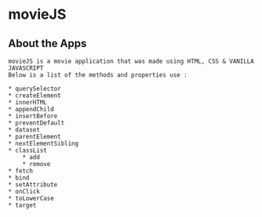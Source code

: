 # movieJS

## About the Apps
    movieJS is a movie application that was made using HTML, CSS & VANILLA JAVASCRIPT
    Below is a list of the methods and properties use :

    * querySelector
    * createElement
    * innerHTML
    * appendChild
    * insertBefore
    * preventDefault
    * dataset
    * parentElement
    * nextElementSibling
    * classList
        * add
        * remove
    * fetch
    * bind
    * setAttribute
    * onClick
    * toLowerCase
    * target